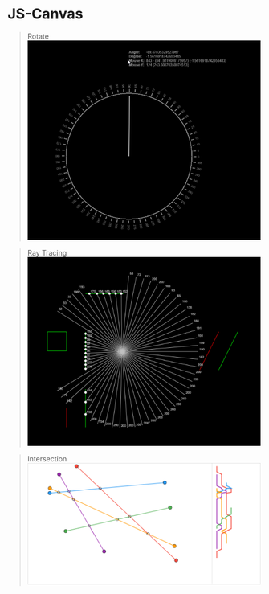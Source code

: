 # JS-Canvas
> Rotate
![image1.png](rotate/images/image1.png)

> Ray Tracing
![image1.png](raytracing/images/image1.png)

> Intersection
![image1.png](intersection/images/image1.png)